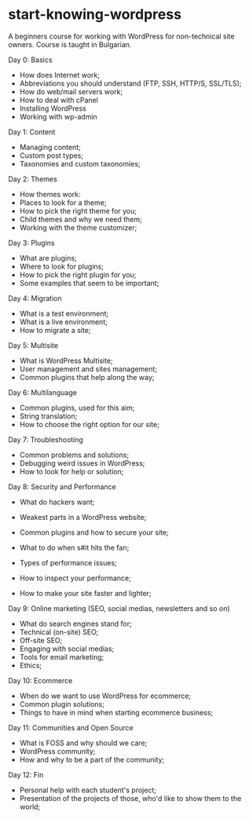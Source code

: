 # start-knowing-wordpress
A beginners course for working with WordPress for non-technical site owners. Course is taught in Bulgarian.


Day 0: Basics

- How does Internet work;
- Abbreviations you should understand (FTP, SSH, HTTP/S, SSL/TLS);
- How do web/mail servers work;
- How to deal with cPanel
- Installing WordPress
- Working with wp-admin

Day 1: Content

- Managing content;
- Custom post types;
- Taxonomies and custom taxonomies;

Day 2: Themes

- How themes work:
- Places to look for a theme;
- How to pick the right theme for you;
- Child themes and why we need them;
- Working with the theme customizer;

Day 3: Plugins

- What are plugins;
- Where to look for plugins;
- How to pick the right plugin for you;
- Some examples that seem to be important;

Day 4: Migration

- What is a test environment;
- What is a live environment;
- How to migrate a site;

Day 5: Multisite

- What is WordPress Multisite;
- User management and sites management;
- Common plugins that help along the way;

Day 6: Multilanguage

- Common plugins, used for this aim;
- String translation;
- How to choose the right option for our site;
 
Day 7: Troubleshooting

- Common problems and solutions;
- Debugging weird issues in WordPress;
- How to look for help or solution;

Day 8: Security and Performance

- What do hackers want;
- Weakest parts in a WordPress website;
- Common plugins and how to secure your site;
- What to do when s#it hits the fan;

- Types of performance issues;
- How to inspect your performance;
- How to make your site faster and lighter;

Day 9: Online marketing (SEO, social medias, newsletters and so on)

- What do search engines stand for;
- Technical (on-site) SEO;
- Off-site SEO;
- Engaging with social medias;
- Tools for email marketing;
- Ethics;

Day 10: Ecommerce

- When do we want to use WordPress for ecommerce;
- Common plugin solutions;
- Things to have in mind when starting ecommerce business;

Day 11: Communities and Open Source

- What is FOSS and why should we care;
- WordPress community;
- How and why to be a part of the community;

Day 12: Fin

- Personal help with each student's project;
- Presentation of the projects of those, who'd like to show them to the world;
